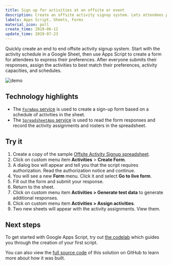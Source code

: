 ```yaml
---
title: Sign up for activities at an offsite or event
description: Create an offsite activity signup system. Lets attendees pick their preferred activities via a form and fairly assigns them based on availability.
labels: Apps Script, Sheets, Forms
material_icon: poll
create_time: 2019-06-12
update_time: 2019-07-23
---
```


Quickly create an end to end offsite activity signup system. Start with the activity schedule in a Google Sheet, then
use Apps Script to create a form for attendees to express their preferences. After everyone submits their responses,
assign the activities to best match their preferences, activity capacities, and schedules.

![demo][screenshot]

## Technology highlights

- The [`FormApp` service][formapp-docs]
  is used to create a sign-up form based on a schedule of activities in the sheet.
- The [`SpreadsheetApp` service][spreadsheetapp-docs]
  is used to read the form responses and record the activity assignments and rosters
  in the spreadsheet.
  
## Try it

1. Create a copy of the sample [Offsite Activity Signup spreadsheet][sheet].
1. Click on custom menu item **Activities** > **Create Form**.
1. A dialog box will appear and tell you that the script requires authorization. Read the authorization notice
   and continue.
1. You will see a new **Form** menu. Click it and select **Go to live form**.
1. Fill out the form and submit your response.
1. Return to the sheet.
1. Click on custom menu item **Activities > Generate test data** to generate additional responses.
1. Click on custom menu item **Activities > Assign activities**.
1. Two new sheets will appear with the activity assignments. View them.

## Next steps

To get started with Google Apps Script, try out [the codelab][codelab]
which guides you through the creation of your first script.

You can also view the [full source code][github] of this solution on GitHub to
learn more about how it was built.

[screenshot]: https://cdn.jsdelivr.net/gh/gsuitedevs/solutions@master/offsite-activity-signup/screenshot.png
[sheet]: https://docs.google.com/spreadsheets/d/1oAY9-EclfLWcxpxGcyqA47Y_SBdxOvX0wffYUFFxjZY/copy
[codelab]: https://codelabs.developers.google.com/codelabs/apps-script-intro
[github]: https://github.com/gsuitedevs/solutions/blob/master/offsite-activity-signup
[formapp-docs]: https://developers.google.com/apps-script/reference/forms/form-app
[spreadsheetapp-docs]: https://developers.google.com/apps-script/reference/spreadsheet/spreadsheet-app
